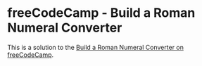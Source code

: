 # freeCodeCamp - Build a Roman Numeral Converter

This is a solution to the [Build a Roman Numeral Converter on freeCodeCamp](https://www.freecodecamp.org/learn/javascript-algorithms-and-data-structures-v8/build-a-roman-numeral-converter-project/build-a-roman-numeral-converter/).
